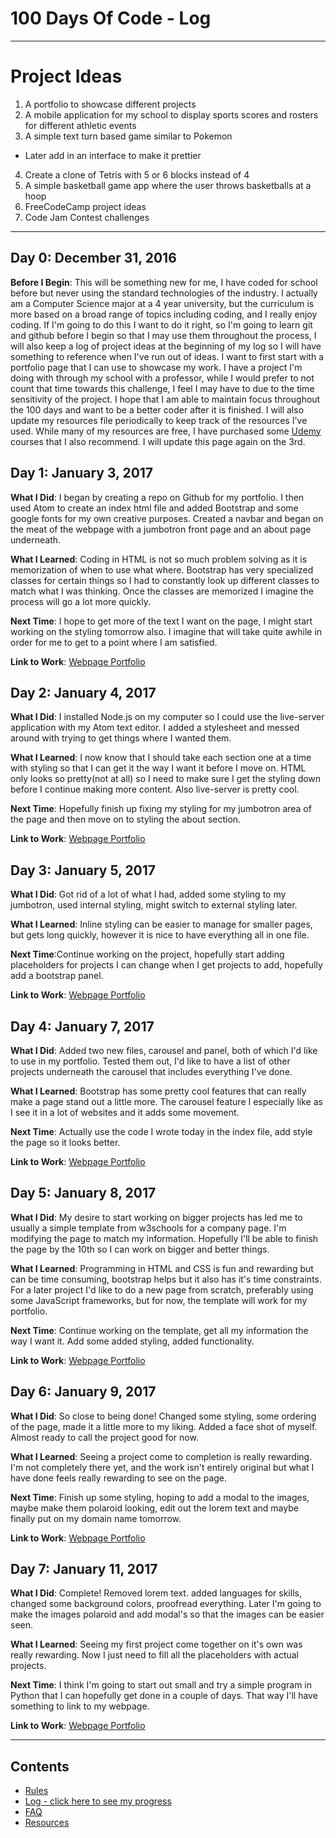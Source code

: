 # 100 Days Of Code - Log
***
# Project Ideas
1. A portfolio to showcase different projects
2. A mobile application for my school to display sports scores and rosters for different athletic events
3. A simple text turn based game similar to Pokemon
  * Later add in an interface to make it prettier
4. Create a clone of Tetris with 5 or 6 blocks instead of 4
5. A simple basketball game app where the user throws basketballs at a hoop
6. FreeCodeCamp project ideas
7. Code Jam Contest challenges

---
## Day 0: December 31, 2016

**Before I Begin**: This will be something new for me, I have coded for school before but never using the standard technologies of the industry.
I actually am a Computer Science major at a 4 year university, but the curriculum is more based on a broad range of topics including coding, and I really enjoy coding.
If I'm going to do this I want to do it right, so I'm going to learn git and github before I begin so that I may use them throughout the process, I will also keep a log of project ideas at the beginning of my log so I will have something to reference when I've run out of ideas.
I want to first start with a portfolio page that I can use to showcase my work.
I have a project I'm doing with through my school with a professor, while I would prefer to not count that time towards this challenge, I feel I may have to due to the time sensitivity of the project.
I hope that I am able to maintain focus throughout the 100 days and want to be a better coder after it is finished.
I will also update my resources file periodically to keep track of the resources I've used. While many of my resources are free, I have purchased some [Udemy](https://www.udemy.com/courses/) courses that I also recommend. I will update this page again on the 3rd.


## Day 1: January 3, 2017

**What I Did**: I began by creating a repo on Github for my portfolio. I then used Atom to create an index html file and added Bootstrap and some google fonts for my own creative purposes. Created a navbar and began on the meat of the webpage with a jumbotron front page and an about page underneath.

**What I Learned**: Coding in HTML is not so much problem solving as it is memorization of when to use what where. Bootstrap has very specialized classes for certain things so I had to constantly look up different classes to match what I was thinking. Once the classes are memorized I imagine the process will go a lot more quickly.

**Next Time**: I hope to get more of the text I want on the page, I might start working on the styling tomorrow also. I imagine that will take quite awhile in order for me to get to a point where I am satisfied.

**Link to Work**: [Webpage Portfolio]("https://github.com/Mill1893/WebsitePortfolio")


## Day 2: January 4, 2017

**What I Did**: I installed Node.js on my computer so I could use the live-server application with my Atom text editor. I added a stylesheet and messed around with trying to get things where I wanted them.

**What I Learned**: I now know that I should take each section one at a time with styling so that I can get it the way I want it before I move on. HTML only looks so pretty(not at all) so I need to make sure I get the styling down before I continue making more content. Also live-server is pretty cool.

**Next Time**: Hopefully finish up fixing my styling for my jumbotron area of the page and then move on to styling the about section.

**Link to Work**: [Webpage Portfolio]("https://github.com/Mill1893/WebsitePortfolio")


## Day 3: January 5, 2017

**What I Did**: Got rid of a lot of what I had, added some styling to my jumbotron, used internal styling, might switch to external styling later.

**What I Learned**: Inline styling can be easier to manage for smaller pages, but gets long quickly, however it is nice to have everything all in one file.

**Next Time**:Continue working on the project, hopefully start adding placeholders for projects I can change when I get projects to add, hopefully add a bootstrap panel.

**Link to Work**: [Webpage Portfolio]("https://github.com/Mill1893/WebsitePortfolio")

## Day 4: January 7, 2017

**What I Did**: Added two new files, carousel and panel, both of which I'd like to use in my portfolio. Tested them out, I'd like to have a list of other projects underneath the carousel that includes everything I've done.

**What I Learned**: Bootstrap has some pretty cool features that can really make a page stand out a little more. The carousel feature I especially like as I see it in a lot of websites and it adds some movement.

**Next Time**: Actually use the code I wrote today in the index file, add style the page so it looks better.

**Link to Work**: [Webpage Portfolio]("https://github.com/Mill1893/WebsitePortfolio")

## Day 5: January 8, 2017

**What I Did**: My desire to start working on bigger projects has led me to usually a simple template from w3schools for a company page. I'm modifying the page to match my information. Hopefully I'll be able to finish the page by the 10th so I can work on bigger and better things.

**What I Learned**: Programming in HTML and CSS is fun and rewarding but can be time consuming, bootstrap helps but it also has it's time constraints. For a later project I'd like to do a new page from scratch, preferably using some JavaScript frameworks, but for now, the template will work for my portfolio.

**Next Time**: Continue working on the template, get all my information the way I want it. Add some added styling, added functionality.

**Link to Work**: [Webpage Portfolio]("https://github.com/Mill1893/WebsitePortfolio")

## Day 6: January 9, 2017

**What I Did**: So close to being done! Changed some styling, some ordering of the page, made it a little more to my liking. Added a face shot of myself. Almost ready to call the project good for now.

**What I Learned**: Seeing a project come to completion is really rewarding. I'm not completely there yet, and the work isn't entirely original but what I have done feels really rewarding to see on the page.

**Next Time**: Finish up some styling, hoping to add a modal to the images, maybe make them polaroid looking, edit out the lorem text and maybe finally put on my domain name tomorrow.

**Link to Work**: [Webpage Portfolio]("https://github.com/Mill1893/WebsitePortfolio")

## Day 7: January 11, 2017

**What I Did**: Complete! Removed lorem text. added languages for skills, changed some background colors, proofread everything. Later I'm going to make the images polaroid and add modal's so that the images can be easier seen.

**What I Learned**: Seeing my first project come together on it's own was really rewarding. Now I just need to fill all the placeholders with actual projects.

**Next Time**: I think I'm going to start out small and try a simple program in Python that I can hopefully get done in a couple of days. That way I'll have something to link to my webpage.

**Link to Work**: [Webpage Portfolio]("https://github.com/Mill1893/WebsitePortfolio")


---
## Contents
* [Rules](rules.md)
* [Log - click here to see my progress](log.md)
* [FAQ](FAQ.md)
* [Resources](resources.md)
